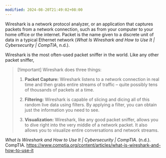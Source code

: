```yaml
---
modified: 2024-08-20T21:49:02+08:00
---
```

Wireshark is a network protocol analyzer, or an application that captures packets from a network connection, such as from your computer to your home office or the internet. Packet is the name given to a discrete unit of data in a typical Ethernet network (_What Is Wireshark and How to Use It | Cybersecurity | CompTIA_, n.d.).

Wireshark is the most often-used packet sniffer in the world. Like any other packet sniffer, 

>[!important] Wireshark does three things:
>1. **Packet Capture:** Wireshark listens to a network connection in real time and then grabs entire streams of traffic – quite possibly tens of thousands of packets at a time.
>   
>2. **Filtering:** Wireshark is capable of slicing and dicing all of this random live data using filters. By applying a filter, you can obtain just the information you need to see.
>   
>3.  **Visualization:** Wireshark, like any good packet sniffer, allows you to dive right into the very middle of a network packet. It also allows you to visualize entire conversations and network streams.


_What Is Wireshark and How to Use It | Cybersecurity | CompTIA_. (n.d.). CompTIA. https://www.comptia.org/content/articles/what-is-wireshark-and-how-to-use-it

